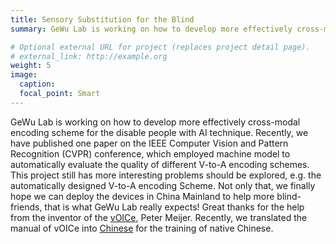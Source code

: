 ```yaml
---
title: Sensory Substitution for the Blind
summary: GeWu Lab is working on how to develop more effectively cross-modal encoding scheme for the disable people with AI technique and this project is trying to help more blind-friends in China Mainland.

# Optional external URL for project (replaces project detail page).
# external_link: http://example.org
weight: 5
image:
  caption:
  focal_point: Smart
---
```

GeWu Lab is working on how to develop more effectively cross-modal encoding scheme for the disable people with AI technique. Recently, we have published one paper <Listen to the Image> on the IEEE Computer Vision and Pattern Recognition (CVPR) conference, which employed machine model to automatically evaluate the quality of different V-to-A encoding schemes. This project still has more interesting problems should be explored, e.g. the automatically designed V-to-A encoding Scheme. Not only that, we finally hope we can deploy the devices in China Mainland to help more blind-friends, that is what GeWu Lab really expects! Great thanks for the help from the inventor of the [vOICe](https://www.seeingwithsound.com/), Peter Meijer. Recently, we translated the manual of vOICe into [Chinese](https://www.seeingwithsound.cn/manual/The_vOICe_%E5%9F%B9%E8%AE%AD%E6%89%8B%E5%86%8C_cn.htm) for the training of native Chinese.